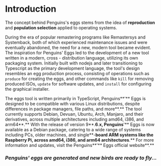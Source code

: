 # Introduction

The concept behind Penguins's eggs stems from the idea of
**reproduction** and **population selection** applied to
operating systems. 

During the era of popular remastering programs
like Remastersys and Systemback, both of which experienced maintenance
issues and were eventually abandoned, the need for a new, modern tool
became evident. The inspiration for Penguins' Eggs led to the
development of a new tool written in a modern, cross - distribution
language, utilizing its own packaging system. Initially built with
nodejs and later transitioning to Typescript as the primary
development language, the tool's design resembles an egg production
process, consisting of operations such as `produce` for creating
the eggs, and other commands like `kill` for removing produced
ISOs, `update` for software updates, and `install` for
configuring the graphical installer.

The eggs tool is written primarily in TypeScript, Penguins**'** Eggs is
designed to be compatible with various Linux distributions, despite
differences in package managers, file paths, and more**.** The tool
currently supports Debian, Devuan, Ubuntu, Arch, Manjaro, and their
derivatives, across multiple architectures including amd64, i386, and
arm64**.** With the release of version 9**.**6**.**x, Penguins**'** Eggs
is now available as a Debian package, catering to a wide range of
systems including PCs, older machines, and single**-**board ARM systems
like the Raspberry Pi, across amd64, i386, and arm64 architectures**.**
For more information and updates, visit the Penguins**'** Eggs official
website**.**

### ***Penguins\' eggs are generated and new birds are ready to fly\...***
